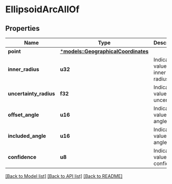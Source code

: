 # EllipsoidArcAllOf

## Properties
Name | Type | Description | Notes
------------ | ------------- | ------------- | -------------
**point** | [***models::GeographicalCoordinates**](GeographicalCoordinates.md) |  | 
**inner_radius** | **u32** | Indicates value of the inner radius. | 
**uncertainty_radius** | **f32** | Indicates value of uncertainty. | 
**offset_angle** | **u16** | Indicates value of angle. | 
**included_angle** | **u16** | Indicates value of angle. | 
**confidence** | **u8** | Indicates value of confidence. | 

[[Back to Model list]](../README.md#documentation-for-models) [[Back to API list]](../README.md#documentation-for-api-endpoints) [[Back to README]](../README.md)


